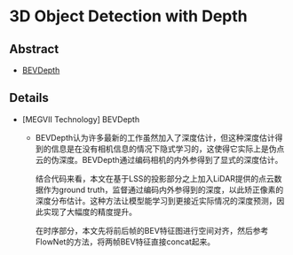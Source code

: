 # 3D Object Detection with Depth

## Abstract

* [BEVDepth](#BEVDEPTH)

## Details

* [MEGVII Technology] BEVDepth<spain id = "BEVDEPTH"></span>

  * BEVDepth认为许多最新的工作虽然加入了深度估计，但这种深度估计得到的信息是在没有相机信息的情况下隐式学习的，这使得它实际上是伪点云的伪深度。BEVDepth通过编码相机的内外参得到了显式的深度估计。

    结合代码来看，本文在基于LSS的投影部分之上加入LiDAR提供的点云数据作为ground truth，监督通过编码内外参得到的深度，以此矫正像素的深度分布估计。这种方法让模型能学习到更接近实际情况的深度预测，因此实现了大幅度的精度提升。

    在时序部分，本文先将前后帧的BEV特征图进行空间对齐，然后参考FlowNet的方法，将两帧BEV特征直接concat起来。